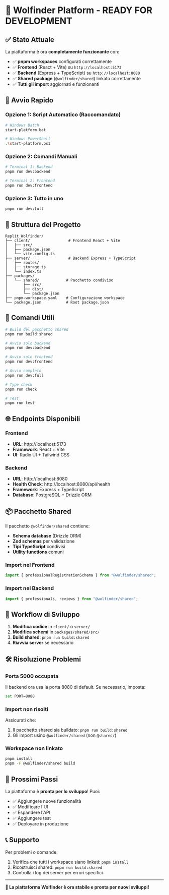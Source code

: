 # 🐺 Wolfinder Platform - READY FOR DEVELOPMENT

## ✅ Stato Attuale
La piattaforma è ora **completamente funzionante** con:
- ✅ **pnpm workspaces** configurati correttamente
- ✅ **Frontend** (React + Vite) su `http://localhost:5173`
- ✅ **Backend** (Express + TypeScript) su `http://localhost:8080`
- ✅ **Shared package** (`@wolfinder/shared`) linkato correttamente
- ✅ **Tutti gli import** aggiornati e funzionanti

## 🚀 Avvio Rapido

### Opzione 1: Script Automatico (Raccomandato)
```bash
# Windows Batch
start-platform.bat

# Windows PowerShell
.\start-platform.ps1
```

### Opzione 2: Comandi Manuali
```bash
# Terminal 1: Backend
pnpm run dev:backend

# Terminal 2: Frontend  
pnpm run dev:frontend
```

### Opzione 3: Tutto in uno
```bash
pnpm run dev:full
```

## 📁 Struttura del Progetto

```
Replit_Wolfinder/
├── client/                 # Frontend React + Vite
│   ├── src/
│   ├── package.json
│   └── vite.config.ts
├── server/                 # Backend Express + TypeScript
│   ├── routes/
│   ├── storage.ts
│   └── index.ts
├── packages/
│   └── shared/            # Pacchetto condiviso
│       ├── src/
│       ├── dist/
│       └── package.json
├── pnpm-workspace.yaml    # Configurazione workspace
└── package.json           # Root package.json
```

## 🔧 Comandi Utili

```bash
# Build del pacchetto shared
pnpm run build:shared

# Avvio solo backend
pnpm run dev:backend

# Avvio solo frontend
pnpm run dev:frontend

# Avvio completo
pnpm run dev:full

# Type check
pnpm run check

# Test
pnpm run test
```

## 🌐 Endpoints Disponibili

### Frontend
- **URL**: http://localhost:5173
- **Framework**: React + Vite
- **UI**: Radix UI + Tailwind CSS

### Backend
- **URL**: http://localhost:8080
- **Health Check**: http://localhost:8080/api/health
- **Framework**: Express + TypeScript
- **Database**: PostgreSQL + Drizzle ORM

## 📦 Pacchetto Shared

Il pacchetto `@wolfinder/shared` contiene:
- **Schema database** (Drizzle ORM)
- **Zod schemas** per validazione
- **Tipi TypeScript** condivisi
- **Utility functions** comuni

### Import nel Frontend
```typescript
import { professionalRegistrationSchema } from "@wolfinder/shared";
```

### Import nel Backend
```typescript
import { professionals, reviews } from "@wolfinder/shared";
```

## 🔄 Workflow di Sviluppo

1. **Modifica codice** in `client/` o `server/`
2. **Modifica schemi** in `packages/shared/src/`
3. **Build shared**: `pnpm run build:shared`
4. **Riavvia server** se necessario

## 🛠️ Risoluzione Problemi

### Porta 5000 occupata
Il backend ora usa la porta 8080 di default. Se necessario, imposta:
```bash
set PORT=8080
```

### Import non risolti
Assicurati che:
1. Il pacchetto shared sia buildato: `pnpm run build:shared`
2. Gli import usino `@wolfinder/shared` (non `@shared/`)

### Workspace non linkato
```bash
pnpm install
pnpm -F @wolfinder/shared build
```

## 🎯 Prossimi Passi

La piattaforma è **pronta per lo sviluppo**! Puoi:
- ✅ Aggiungere nuove funzionalità
- ✅ Modificare l'UI
- ✅ Espandere l'API
- ✅ Aggiungere test
- ✅ Deployare in produzione

## 📞 Supporto

Per problemi o domande:
1. Verifica che tutti i workspace siano linkati: `pnpm install`
2. Ricostruisci shared: `pnpm run build:shared`
3. Controlla i log dei server per errori specifici

---

**🎉 La piattaforma Wolfinder è ora stabile e pronta per nuovi sviluppi!** 